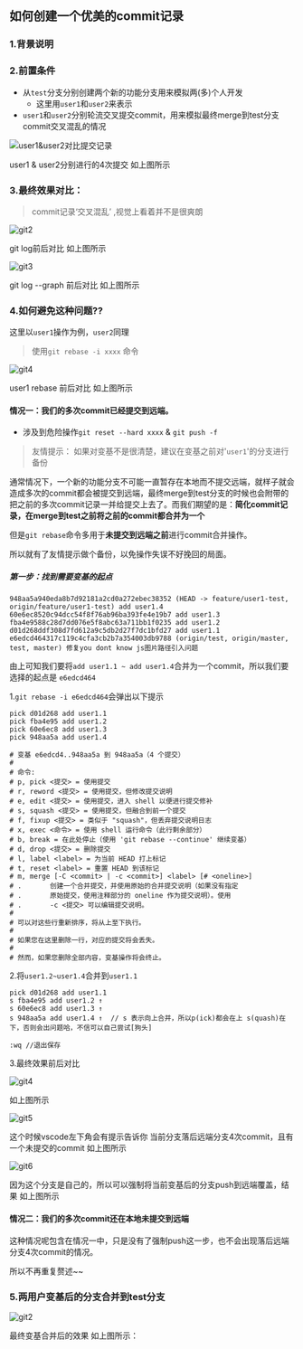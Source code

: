 ## 如何创建一个优美的commit记录 

### 1.背景说明

### 2.前置条件

- 从`test`分支分别创建两个新的功能分支用来模拟两(多)个人开发
    - 这里用`user1`和`user2`来表示
- `user1`和`user2`分别轮流交叉提交commit，用来模拟最终merge到test分支commit交叉混乱的情况

<!--git1.png-->
![user1&user2对比提交记录](https://cdn.hhdd.com/frontend/as/i/9b9753f5-db82-539d-bd0c-3916835a4e28.png)

user1 & user2分别进行的4次提交 如上图所示 

### 3.最终效果对比：

> commit记录‘交叉混乱’ ,视觉上看着并不是很爽朗    

<!-- merge后的commit是按照commit的时间自上而下的排序,所以看着会比较不清爽-->

<!--git2-->
![git2](https://cdn.hhdd.com/frontend/as/i/b9e3db5d-b497-52ea-8462-c37f4d46c376.png)

git log前后对比 如上图所示

<!--git3-->
![git3](https://cdn.hhdd.com/frontend/as/i/6e00d054-cbc0-5752-b9b5-038f156b1a51.png)

git log --graph 前后对比 如上图所示

### 4.如何避免这种问题??

这里以`user1`操作为例，`user2`同理

 > 使用`git rebase -i xxxx` 命令    

<!--git4-->
![git4](https://cdn.hhdd.com/frontend/as/i/19ec1340-3e59-5d1f-88a6-f12b4636c63c.png)

user1 rebase 前后对比 如上图所示

#### 情况一：我们的多次commit已经提交到远端。

- 涉及到危险操作`git reset --hard xxxx` & `git push -f`

> 友情提示： 如果对变基不是很清楚，建议在变基之前对'`user1`'的分支进行备份

通常情况下，一个新的功能分支不可能一直暂存在本地而不提交远端，就样子就会造成多次的commit都会被提交到远端，最终merge到test分支的时候也会附带的把之前的多次commit记录一并给提交上去了。而我们期望的是：**简化commit记录，在merge到test之前将之前的commit都合并为一个**

但是`git rebase`命令多用于**未提交到远端之前**进行commit合并操作。

所以就有了友情提示做个备份，以免操作失误不好挽回的局面。

##### 第一步：找到需要变基的起点

```
948aa5a940eda8b7d92181a2cd0a272ebec38352 (HEAD -> feature/user1-test, origin/feature/user1-test) add user1.4
60e6ec8520c94dcc54f8f76ab96ba393fe4e19b7 add user1.3
fba4e9588c28d7dd076e5f8abc63a711bb1f0235 add user1.2
d01d268ddf308d7fd612a9c5db2d27f7dc1bfd27 add user1.1
e6edcd464317c119c4cfa3cb2b7a354003db9788 (origin/test, origin/master, test, master) 修复you dont know js图片路径引入问题
```

由上可知我们要将`add user1.1 ~ add user1.4`合并为一个commit，所以我们要选择的起点是 `e6edcd464` 

1.`git rebase -i e6edcd464`会弹出以下提示
```
pick d01d268 add user1.1
pick fba4e95 add user1.2
pick 60e6ec8 add user1.3
pick 948aa5a add user1.4

# 变基 e6edcd4..948aa5a 到 948aa5a（4 个提交）
#
# 命令:
# p, pick <提交> = 使用提交
# r, reword <提交> = 使用提交，但修改提交说明
# e, edit <提交> = 使用提交，进入 shell 以便进行提交修补
# s, squash <提交> = 使用提交，但融合到前一个提交
# f, fixup <提交> = 类似于 "squash"，但丢弃提交说明日志
# x, exec <命令> = 使用 shell 运行命令（此行剩余部分）
# b, break = 在此处停止（使用 'git rebase --continue' 继续变基）
# d, drop <提交> = 删除提交
# l, label <label> = 为当前 HEAD 打上标记
# t, reset <label> = 重置 HEAD 到该标记
# m, merge [-C <commit> | -c <commit>] <label> [# <oneline>]
# .       创建一个合并提交，并使用原始的合并提交说明（如果没有指定
# .       原始提交，使用注释部分的 oneline 作为提交说明）。使用
# .       -c <提交> 可以编辑提交说明。
#
# 可以对这些行重新排序，将从上至下执行。
#
# 如果您在这里删除一行，对应的提交将会丢失。
#
# 然而，如果您删除全部内容，变基操作将会终止。
```

2.将`user1.2~user1.4`合并到`user1.1` 
```
pick d01d268 add user1.1
s fba4e95 add user1.2 ↑
s 60e6ec8 add user1.3 ↑
s 948aa5a add user1.4 ↑  // s 表示向上合并，所以p(ick)都会在上 s(quash)在下，否则会出问题哈，不信可以自己尝试[狗头]

:wq //退出保存
```

3.最终效果前后对比

<!--git4-->
![git4](https://cdn.hhdd.com/frontend/as/i/19ec1340-3e59-5d1f-88a6-f12b4636c63c.png)

如上图所示

<!--git5-->
![git5](https://cdn.hhdd.com/frontend/as/i/cf48f96f-de87-57eb-a36f-05a77b908cce.png)

这个时候vscode左下角会有提示告诉你 当前分支落后远端分支4次commit，且有一个未提交的commit 如上图所示

<!--git6-->
![git6](https://cdn.hhdd.com/frontend/as/i/1812166b-3e74-5929-9aaf-0c848b912189.png)

因为这个分支是自己的，所以可以强制将当前变基后的分支push到远端覆盖，结果 如上图所示  

#### 情况二：我们的多次commit还在本地未提交到远端

这种情况呢包含在情况一中，只是没有了强制push这一步，也不会出现落后远端分支4次commit的情况。

所以不再重复赘述~~ 


### 5.两用户变基后的分支合并到test分支

<!--git2 -->
![git2](https://cdn.hhdd.com/frontend/as/i/b9e3db5d-b497-52ea-8462-c37f4d46c376.png)

最终变基合并后的效果 如上图所示：


